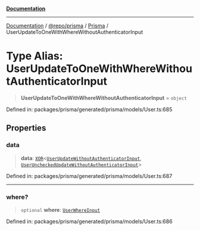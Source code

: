 [**Documentation**](../../../../../README.md)

***

[Documentation](../../../../../README.md) / [@repo/prisma](../../../README.md) / [Prisma](../README.md) / UserUpdateToOneWithWhereWithoutAuthenticatorInput

# Type Alias: UserUpdateToOneWithWhereWithoutAuthenticatorInput

> **UserUpdateToOneWithWhereWithoutAuthenticatorInput** = `object`

Defined in: packages/prisma/generated/prisma/models/User.ts:685

## Properties

### data

> **data**: [`XOR`](XOR.md)\<[`UserUpdateWithoutAuthenticatorInput`](UserUpdateWithoutAuthenticatorInput.md), [`UserUncheckedUpdateWithoutAuthenticatorInput`](UserUncheckedUpdateWithoutAuthenticatorInput.md)\>

Defined in: packages/prisma/generated/prisma/models/User.ts:687

***

### where?

> `optional` **where**: [`UserWhereInput`](UserWhereInput.md)

Defined in: packages/prisma/generated/prisma/models/User.ts:686
